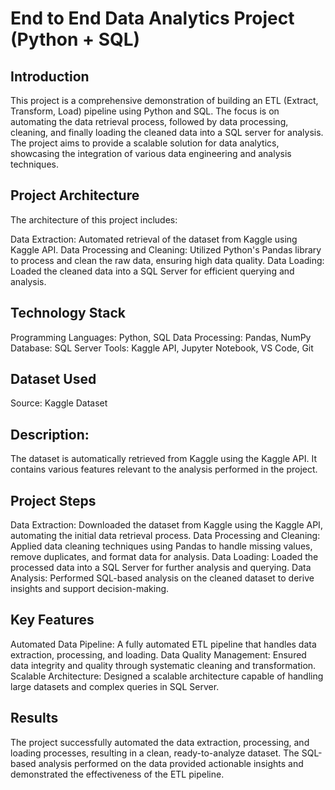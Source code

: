 # End to End Data Analytics Project (Python + SQL)

## Introduction
This project is a comprehensive demonstration of building an ETL (Extract, Transform, Load) pipeline using Python and SQL. The focus is on automating the data retrieval process, followed by data processing, cleaning, and finally loading the cleaned data into a SQL server for analysis. The project aims to provide a scalable solution for data analytics, showcasing the integration of various data engineering and analysis techniques.

## Project Architecture

The architecture of this project includes:

Data Extraction: Automated retrieval of the dataset from Kaggle using Kaggle API.
Data Processing and Cleaning: Utilized Python's Pandas library to process and clean the raw data, ensuring high data quality.
Data Loading: Loaded the cleaned data into a SQL Server for efficient querying and analysis.

## Technology Stack
Programming Languages: Python, SQL
Data Processing: Pandas, NumPy
Database: SQL Server
Tools: Kaggle API, Jupyter Notebook, VS Code, Git

## Dataset Used
Source: Kaggle Dataset

## Description: 
The dataset is automatically retrieved from Kaggle using the Kaggle API. It contains various features relevant to the analysis performed in the project.

## Project Steps
Data Extraction: Downloaded the dataset from Kaggle using the Kaggle API, automating the initial data retrieval process.
Data Processing and Cleaning: Applied data cleaning techniques using Pandas to handle missing values, remove duplicates, and format data for analysis.
Data Loading: Loaded the processed data into a SQL Server for further analysis and querying.
Data Analysis: Performed SQL-based analysis on the cleaned dataset to derive insights and support decision-making.

## Key Features
Automated Data Pipeline: A fully automated ETL pipeline that handles data extraction, processing, and loading.
Data Quality Management: Ensured data integrity and quality through systematic cleaning and transformation.
Scalable Architecture: Designed a scalable architecture capable of handling large datasets and complex queries in SQL Server.

## Results
The project successfully automated the data extraction, processing, and loading processes, resulting in a clean, ready-to-analyze dataset. The SQL-based analysis performed on the data provided actionable insights and demonstrated the effectiveness of the ETL pipeline.
